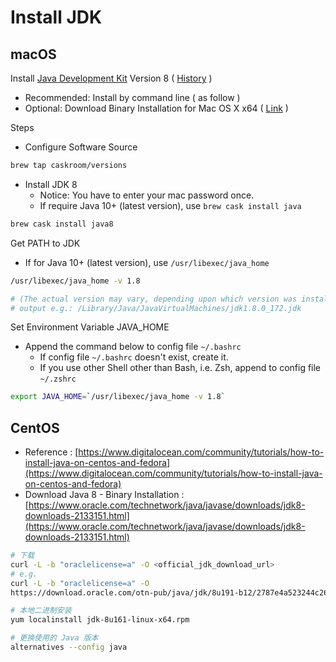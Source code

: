 # Install JDK

## macOS

Install [Java Development Kit](https://en.wikipedia.org/wiki/Java_Development_Kit) Version 8 \( [History](https://en.wikipedia.org/wiki/Java_version_history#Java_SE_8) \)

* Recommended: Install by command line \( as follow \)
* Optional: Download Binary Installation for Mac OS X x64  \( [Link](http://www.oracle.com/technetwork/java/javase/downloads/jdk8-downloads-2133151.html) \)

Steps

* Configure Software Source

```bash
brew tap caskroom/versions
```

* Install JDK 8
  * Notice: You have to enter your mac password once.
  * If require Java 10+ \(latest version\), use `brew cask install java`

```bash
brew cask install java8
```

Get PATH to JDK

* If for Java 10+ \(latest version\), use `/usr/libexec/java_home`

```bash
/usr/libexec/java_home -v 1.8

# (The actual version may vary, depending upon which version was installed.)
# output e.g.: /Library/Java/JavaVirtualMachines/jdk1.8.0_172.jdk
```

Set Environment Variable JAVA\_HOME

* Append the command below to config file `~/.bashrc`
  * If config file `~/.bashrc` doesn't exist, create it.
  * If you use other Shell other than Bash, i.e. Zsh, append to config file `~/.zshrc`

```bash
export JAVA_HOME=`/usr/libexec/java_home -v 1.8`
```

## CentOS

* Reference : [https://www.digitalocean.com/community/tutorials/how-to-install-java-on-centos-and-fedora](https://www.digitalocean.com/community/tutorials/how-to-install-java-on-centos-and-fedora)
* Download Java 8 - Binary Installation : [https://www.oracle.com/technetwork/java/javase/downloads/jdk8-downloads-2133151.html](https://www.oracle.com/technetwork/java/javase/downloads/jdk8-downloads-2133151.html)

```bash
# 下载
curl -L -b "oraclelicense=a" -O <official_jdk_download_url>
# e.g.
curl -L -b "oraclelicense=a" -O
https://download.oracle.com/otn-pub/java/jdk/8u191-b12/2787e4a523244c269598db4e85c51e0c/jdk-8u191-linux-x64.rpm

# 本地二进制安装
yum localinstall jdk-8u161-linux-x64.rpm

# 更换使用的 Java 版本
alternatives --config java
```

